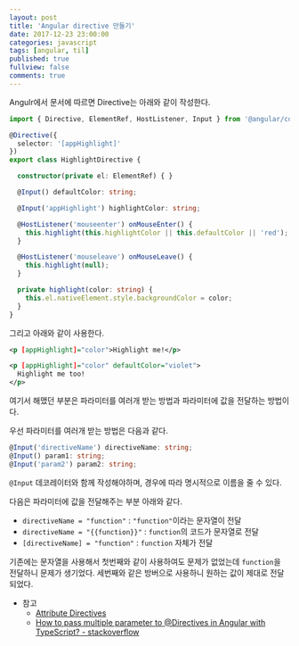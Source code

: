 ```yaml
---
layout: post
title: 'Angular directive 만들기'
date: 2017-12-23 23:00:00
categories: javascript
tags: [angular, til]
published: true
fullview: false
comments: true
---
```


Angulr에서 문서에 따르면 Directive는 아래와 같이 작성한다.

```typescript
import { Directive, ElementRef, HostListener, Input } from '@angular/core';

@Directive({
  selector: '[appHighlight]'
})
export class HighlightDirective {

  constructor(private el: ElementRef) { }

  @Input() defaultColor: string;

  @Input('appHighlight') highlightColor: string;

  @HostListener('mouseenter') onMouseEnter() {
    this.highlight(this.highlightColor || this.defaultColor || 'red');
  }

  @HostListener('mouseleave') onMouseLeave() {
    this.highlight(null);
  }

  private highlight(color: string) {
    this.el.nativeElement.style.backgroundColor = color;
  }
}
```

그리고 아래와 같이 사용한다.

```xml
<p [appHighlight]="color">Highlight me!</p>

<p [appHighlight]="color" defaultColor="violet">
  Highlight me too!
</p>
```

여기서 해맸던 부분은 파라미터를 여러개 받는 방법과 파라미터에 값을 전달하는 방법이다.

우선 파라미터를 여러개 받는 방법은 다음과 같다.

```typescript
@Input('directiveName') directiveName: string;
@Input() param1: string;
@Input('param2') param2: string;
```

`@Input` 데코레이터와 함께 작성해야하며, 경우에 따라 명시적으로 이름을 줄 수 있다.

다음은 파라미터에 값을 전달해주는 부분 아래와 같다.

* `directiveName = "function"` : `"function"`이라는 문자열이 전달
* `directiveName = "{{function}}"` : `function`의 코드가 문자열로 전달
* `[directiveName] = "function"`  : `function` 자체가 전달

기존에는 문자열을 사용해서 첫번째와 같이 사용하여도 문제가 없었는데 `function`을 전달하니 문제가 생기었다. 세번째와 같은 방버으로 사용하니 원하는 값이 제대로 전달되었다.

* 참고
  * [Attribute Directives](https://angular.io/guide/attribute-directives)
  * [How to pass multiple parameter to @Directives in Angular with TypeScript? - stackoverflow](https://stackoverflow.com/questions/38843532/how-to-pass-multiple-parameter-to-directives-in-angular-with-typescript)